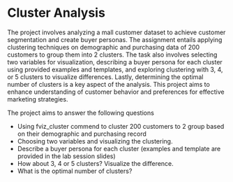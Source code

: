 # Cluster Analysis

The project involves analyzing a mall customer dataset to achieve customer segmentation and create buyer personas. The assignment entails applying clustering techniques on demographic and purchasing data of 200 customers to group them into 2 clusters. The task also involves selecting two variables for visualization, describing a buyer persona for each cluster using provided examples and templates, and exploring clustering with 3, 4, or 5 clusters to visualize differences. Lastly, determining the optimal number of clusters is a key aspect of the analysis. This project aims to enhance understanding of customer behavior and preferences for effective marketing strategies.

The project aims to answer the following questions
* Using fviz_cluster commend to cluster 200 customers to 2 group based on their demographic and purchasing record
* Choosing two variables and visualizing the clustering.
* Describe a buyer persona for each cluster (examples and template are provided in the lab session slides)
* How about 3, 4 or 5 clusters? Visualize the difference. 
* What is the optimal number of clusters?
